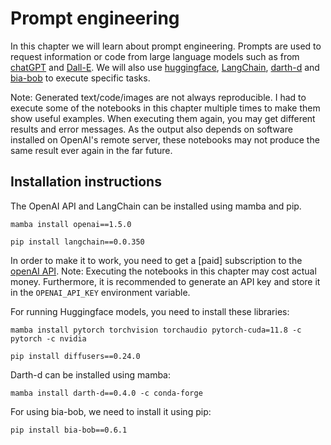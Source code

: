 # Prompt engineering

In this chapter we will learn about prompt engineering. Prompts are used to request information or code from large language models such as from [chatGPT](https://chat.openai.com/) and [Dall-E](https://openai.com/dall-e-3). We will also use [huggingface](https://huggingface.co/), [LangChain](https://github.com/hwchase17/langchain), [darth-d](https://github.com/haesleinhuepf/darth-d/) and [bia-bob](https://github.com/haesleinhuepf/bia-bob) to execute specific tasks.

Note: Generated text/code/images are not always reproducible. I had to execute some of the notebooks in this chapter multiple times to make them show useful examples. When executing them again, you may get different results and error messages. As the output also depends on software installed on OpenAI's remote server, these notebooks may not produce the same result ever again in the far future.

## Installation instructions

The OpenAI API and LangChain can be installed using mamba and pip.

```
mamba install openai==1.5.0
```

```
pip install langchain==0.0.350
```

In order to make it to work, you need to get a [paid] subscription to the [openAI API](https://openai.com/blog/openai-api). Note: Executing the notebooks in this chapter may cost actual money.
Furthermore, it is recommended to generate an API key and store it in the `OPENAI_API_KEY` environment variable.

For running Huggingface models, you need to install these libraries:

```
mamba install pytorch torchvision torchaudio pytorch-cuda=11.8 -c pytorch -c nvidia
```

```
pip install diffusers==0.24.0
```

Darth-d can be installed using mamba:

```
mamba install darth-d==0.4.0 -c conda-forge
```


For using bia-bob, we need to install it using pip:

```
pip install bia-bob==0.6.1
```

